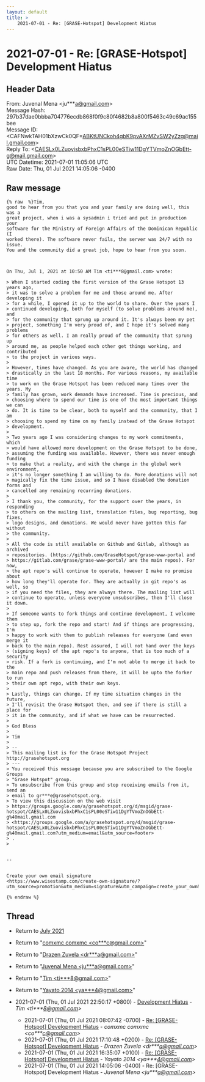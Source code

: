 ```yaml
---
layout: default
title: >
    2021-07-01 - Re: [GRASE-Hotspot] Development Hiatus
---
```


# 2021-07-01 - Re: [GRASE-Hotspot] Development Hiatus

## Header Data

From: Juvenal Mena \<ju***a@gmail.com\><br>
Message Hash: 297b37dae0bbba704776ecdb868f0f9c80f4682b8a800f5463c49c69ac155bee<br>
Message ID: \<CAFNwkTAH01bXzwCk0QF=ABKtUNCkoh4gbK9pvAXrMZvSW2yZzg@mail.gmail.com\><br>
Reply To: \<CAESLx0LZuovisbxbPhxC1sPL00eSTiw11DgYTVmoZnOGbEtt-g@mail.gmail.com\><br>
UTC Datetime: 2021-07-01 11:05:06 UTC<br>
Raw Date: Thu, 01 Jul 2021 14:05:06 -0400<br>

## Raw message

```
{% raw  %}Tim,
good to hear from you that you and your family are doing well, this was a
great project, when i was a sysadmin i tried and put in production your
software for the Ministry of Foreign Affairs of the Dominican Republic (I
worked there). The software never fails, the server was 24/7 with no issue.
You and the community did a great job, hope to hear from you soon.



On Thu, Jul 1, 2021 at 10:50 AM Tim <ti***8@gmail.com> wrote:

> When I started coding the first version of the Grase Hotspot 13 years ago,
> it was to solve a problem for me and those around me. After developing it
> for a while, I opened it up to the world to share. Over the years I
> continued developing, both for myself (to solve problems around me), and
> for the community that sprung up around it. It's always been my pet
> project, something I'm very proud of, and I hope it's solved many problems
> for others as well. I am really proud of the community that sprung up
> around me, as people helped each other get things working, and contributed
> to the project in various ways.
>
> However, times have changed. As you are aware, the world has changed
> drastically in the last 18 months. For various reasons, my available time
> to work on the Grase Hotspot has been reduced many times over the years. My
> family has grown, work demands have increased. Time is precious, and
> choosing where to spend our time is one of the most important things we can
> do. It is time to be clear, both to myself and the community, that I am
> choosing to spend my time on my family instead of the Grase Hotspot
> development.
>
> Two years ago I was considering changes to my work commitments, which
> would have allowed more development on the Grase Hotspot to be done,
> assuming the funding was available. However, there was never enough funding
> to make that a reality, and with the change in the global work environment,
> it's no longer something I am willing to do. More donations will not
> magically fix the time issue, and so I have disabled the donation forms and
> cancelled any remaining recurring donations.
>
> I thank you, the community, for the support over the years, in responding
> to others on the mailing list, translation files, bug reporting, bug fixes,
> logo designs, and donations. We would never have gotten this far without
> the community.
>
> All the code is still available on Github and Gitlab, although as archived
> repositories. (https://github.com/GraseHotspot/grase-www-portal and
> https://gitlab.com/grase/grase-www-portal/ are the main repos). For now,
> the apt repo's will continue to operate, however I make no promise about
> how long they'll operate for. They are actually in git repo's as well, so
> if you need the files, they are always there. The mailing list will
> continue to operate, unless everyone unsubscribes, then I'll close it down.
>
> If someone wants to fork things and continue development, I welcome them
> to step up, fork the repo and start! And if things are progressing, I'm
> happy to work with them to publish releases for everyone (and even merge it
> back to the main repo). Rest assured, I will not hand over the keys
> (signing keys) of the apt repo's to anyone, that is too much of a security
> risk. If a fork is continuing, and I'm not able to merge it back to the
> main repo and push releases from there, it will be upto the forker to run
> their own apt repo, with their own keys.
>
> Lastly, things can change. If my time situation changes in the future,
> I'll revisit the Grase Hotspot then, and see if there is still a place for
> it in the community, and if what we have can be resurrected.
>
> God Bless
>
> Tim
>
> --
> This mailing list is for the Grase Hotspot Project http://grasehotspot.org
> ---
> You received this message because you are subscribed to the Google Groups
> "Grase Hotspot" group.
> To unsubscribe from this group and stop receiving emails from it, send an
> email to gr***e@grasehotspot.org.
> To view this discussion on the web visit
> https://groups.google.com/a/grasehotspot.org/d/msgid/grase-hotspot/CAESLx0LZuovisbxbPhxC1sPL00eSTiw11DgYTVmoZnOGbEtt-g%40mail.gmail.com
> <https://groups.google.com/a/grasehotspot.org/d/msgid/grase-hotspot/CAESLx0LZuovisbxbPhxC1sPL00eSTiw11DgYTVmoZnOGbEtt-g%40mail.gmail.com?utm_medium=email&utm_source=footer>
> .
>


-- 


Create your own email signature
<https://www.wisestamp.com/create-own-signature/?utm_source=promotion&utm_medium=signature&utm_campaign=create_your_own&srcid=>
‌
{% endraw %}
```

## Thread

+ Return to [July 2021](/archive/2021/07)

+ Return to "[comxmc comxmc <co***c<span>@</span>gmail.com>](/authors/co___c_at_gmail_com)"
+ Return to "[Drazen Zuvela <dr***a<span>@</span>gmail.com>](/authors/dr___a_at_gmail_com)"
+ Return to "[Juvenal Mena <ju***a<span>@</span>gmail.com>](/authors/ju___a_at_gmail_com)"
+ Return to "[Tim <ti***8<span>@</span>gmail.com>](/authors/ti___8_at_gmail_com)"
+ Return to "[Yayato 2014 <ya***4<span>@</span>gmail.com>](/authors/ya___4_at_gmail_com)"

+ 2021-07-01 (Thu, 01 Jul 2021 22:50:17 +0800) - [Development Hiatus](/archive/2021/07/30d2bc4ec88d68bd2c89ff4343fac01c3ceb169021dd5940f550a8765c9998d3) - _Tim \<ti***8@gmail.com\>_
  + 2021-07-01 (Thu, 01 Jul 2021 08:07:42 -0700) - [Re: [GRASE-Hotspot] Development Hiatus](/archive/2021/07/156d7db5d46f2619f38d9cb1ac6c8d9f02bddae68aa0ed12a5b09745900acc48) - _comxmc comxmc \<co***c@gmail.com\>_
  + 2021-07-01 (Thu, 01 Jul 2021 17:10:48 +0200) - [Re: [GRASE-Hotspot] Development Hiatus](/archive/2021/07/2f91b60ba1d3cec8eedb849db79f1453251ba453dcd5d4c6cafae8ec6032ef7c) - _Drazen Zuvela \<dr***a@gmail.com\>_
  + 2021-07-01 (Thu, 01 Jul 2021 16:35:07 +0100) - [Re: [GRASE-Hotspot] Development Hiatus](/archive/2021/07/0ce54552221d9878aba31a36a579b77ee2a670d6ac26e2332caa181c0d3da837) - _Yayato 2014 \<ya***4@gmail.com\>_
  + 2021-07-01 (Thu, 01 Jul 2021 14:05:06 -0400) - Re: [GRASE-Hotspot] Development Hiatus - _Juvenal Mena \<ju***a@gmail.com\>_

